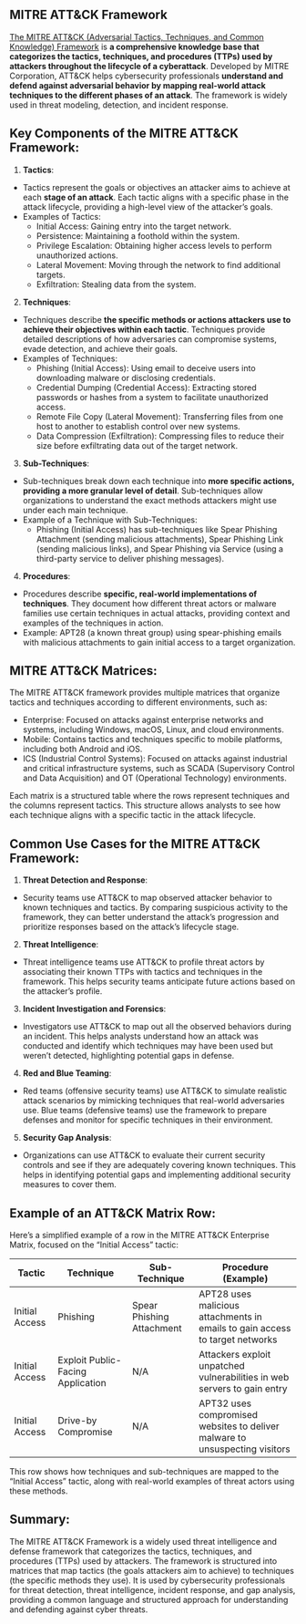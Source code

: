 ## MITRE ATT&CK Framework
[The MITRE ATT&CK (Adversarial Tactics, Techniques, and Common Knowledge) Framework](https://attack.mitre.org/) is **a comprehensive knowledge base that categorizes the tactics, techniques, and procedures (TTPs) used by attackers throughout the lifecycle of a cyberattack**. Developed by MITRE Corporation, ATT&CK helps cybersecurity professionals **understand and defend against adversarial behavior by mapping real-world attack techniques to the different phases of an attack**. The framework is widely used in threat modeling, detection, and incident response.

## Key Components of the MITRE ATT&CK Framework:
1. **Tactics**:
  - Tactics represent the goals or objectives an attacker aims to achieve at each **stage of an attack**. Each tactic aligns with a specific phase in the attack lifecycle, providing a high-level view of the attacker’s goals.
  - Examples of Tactics:
    - Initial Access: Gaining entry into the target network.
    - Persistence: Maintaining a foothold within the system.
    - Privilege Escalation: Obtaining higher access levels to perform unauthorized actions.
    - Lateral Movement: Moving through the network to find additional targets.
    - Exfiltration: Stealing data from the system.
2. **Techniques**:
  - Techniques describe **the specific methods or actions attackers use to achieve their objectives within each tactic**. Techniques provide detailed descriptions of how adversaries can compromise systems, evade detection, and achieve their goals.
  - Examples of Techniques:
    - Phishing (Initial Access): Using email to deceive users into downloading malware or disclosing credentials.
    - Credential Dumping (Credential Access): Extracting stored passwords or hashes from a system to facilitate unauthorized access.
    - Remote File Copy (Lateral Movement): Transferring files from one host to another to establish control over new systems.
    - Data Compression (Exfiltration): Compressing files to reduce their size before exfiltrating data out of the target network.
3. **Sub-Techniques**:
  - Sub-techniques break down each technique into **more specific actions, providing a more granular level of detail**. Sub-techniques allow organizations to understand the exact methods attackers might use under each main technique.
  - Example of a Technique with Sub-Techniques:
    - Phishing (Initial Access) has sub-techniques like Spear Phishing Attachment (sending malicious attachments), Spear Phishing Link (sending malicious links), and Spear Phishing via Service (using a third-party service to deliver phishing messages).
4. **Procedures**:
  - Procedures describe **specific, real-world implementations of techniques**. They document how different threat actors or malware families use certain techniques in actual attacks, providing context and examples of the techniques in action.
  - Example: APT28 (a known threat group) using spear-phishing emails with malicious attachments to gain initial access to a target organization.

## MITRE ATT&CK Matrices:
The MITRE ATT&CK framework provides multiple matrices that organize tactics and techniques according to different environments, such as:
  - Enterprise: Focused on attacks against enterprise networks and systems, including Windows, macOS, Linux, and cloud environments.
  - Mobile: Contains tactics and techniques specific to mobile platforms, including both Android and iOS.
  - ICS (Industrial Control Systems): Focused on attacks against industrial and critical infrastructure systems, such as SCADA (Supervisory Control and Data Acquisition) and OT (Operational Technology) environments.

Each matrix is a structured table where the rows represent techniques and the columns represent tactics. This structure allows analysts to see how each technique aligns with a specific tactic in the attack lifecycle.

## Common Use Cases for the MITRE ATT&CK Framework:
1. **Threat Detection and Response**:
  - Security teams use ATT&CK to map observed attacker behavior to known techniques and tactics. By comparing suspicious activity to the framework, they can better understand the attack’s progression and prioritize responses based on the attack’s lifecycle stage.
2. **Threat Intelligence**:
  - Threat intelligence teams use ATT&CK to profile threat actors by associating their known TTPs with tactics and techniques in the framework. This helps security teams anticipate future actions based on the attacker’s profile.
3. **Incident Investigation and Forensics**:
  - Investigators use ATT&CK to map out all the observed behaviors during an incident. This helps analysts understand how an attack was conducted and identify which techniques may have been used but weren’t detected, highlighting potential gaps in defense.
4. **Red and Blue Teaming**:
  - Red teams (offensive security teams) use ATT&CK to simulate realistic attack scenarios by mimicking techniques that real-world adversaries use. Blue teams (defensive teams) use the framework to prepare defenses and monitor for specific techniques in their environment.
5. **Security Gap Analysis**:
  - Organizations can use ATT&CK to evaluate their current security controls and see if they are adequately covering known techniques. This helps in identifying potential gaps and implementing additional security measures to cover them.

## Example of an ATT&CK Matrix Row:
Here’s a simplified example of a row in the MITRE ATT&CK Enterprise Matrix, focused on the “Initial Access” tactic:

| Tactic | Technique | Sub-Technique | Procedure (Example) |
| ------ | --------- | ------------- | ------------------- |
| Initial Access | Phishing | Spear Phishing Attachment | APT28 uses malicious attachments in emails to gain access to target networks |
| Initial Access | Exploit Public-Facing Application | N/A | Attackers exploit unpatched vulnerabilities in web servers to gain entry |
| Initial Access | Drive-by Compromise | N/A | APT32 uses compromised websites to deliver malware to unsuspecting visitors |

This row shows how techniques and sub-techniques are mapped to the “Initial Access” tactic, along with real-world examples of threat actors using these methods.

## Summary:
The MITRE ATT&CK Framework is a widely used threat intelligence and defense framework that categorizes the tactics, techniques, and procedures (TTPs) used by attackers. The framework is structured into matrices that map tactics (the goals attackers aim to achieve) to techniques (the specific methods they use). It is used by cybersecurity professionals for threat detection, threat intelligence, incident response, and gap analysis, providing a common language and structured approach for understanding and defending against cyber threats.
